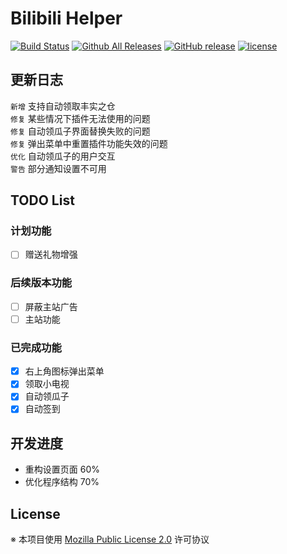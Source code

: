 # Bilibili Helper

[![Build Status](https://travis-ci.org/MoeHero/BilibiliHelper.svg?branch=master)](https://travis-ci.org/MoeHero/BilibiliHelper)
[![Github All Releases](https://img.shields.io/github/downloads/MoeHero/BilibiliHelper/total.svg)](https://github.com/MoeHero/BilibiliHelper/releases)
[![GitHub release](https://img.shields.io/github/release/MoeHero/BilibiliHelper.svg)](https://github.com/MoeHero/BilibiliHelper/releases)
[![license](https://img.shields.io/badge/license-MPL--2.0-blue.svg)](https://github.com/MoeHero/BilibiliHelper/blob/master/LICENSE)

## 更新日志
`新增` 支持自动领取丰实之仓  
`修复` 某些情况下插件无法使用的问题  
`修复` 自动领瓜子界面替换失败的问题  
`修复` 弹出菜单中重置插件功能失效的问题  
`优化` 自动领瓜子的用户交互  
`警告` 部分通知设置不可用

## TODO List
### 计划功能
- [ ] 赠送礼物增强

### 后续版本功能
- [ ] 屏蔽主站广告
- [ ] 主站功能

### 已完成功能
- [x] 右上角图标弹出菜单
- [x] 领取小电视
- [x] 自动领瓜子
- [x] 自动签到

## 开发进度
- 重构设置页面 60%
- 优化程序结构 70%

## License
※ 本项目使用 [Mozilla Public License 2.0](https://github.com/MoeHero/BilibiliHelper/blob/master/LICENSE) 许可协议